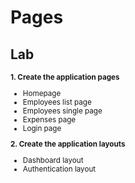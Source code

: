 <!-- .slide: class="exercice" -->

# Pages

## Lab

<small>

**1. Create the application pages**

- Homepage
- Employees list page
- Employees single page
- Expenses page
- Login page

**2. Create the application layouts**

- Dashboard layout
- Authentication layout

</small>
